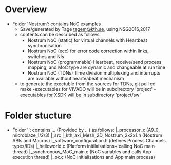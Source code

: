 # Overview
- Folder 'Nostrum': contains NoC examples 
	- Save/generated by Tage <tagem@kth.se>, using NSG2016,2017
	- contents can be described as follows:
		- Nostrum NoC (static) for virtual channels with Heartbeat synchronisation 
		- Nostrum NoC (ecc) for error code correction within links, switches and NIs
		- Nostrum NoC (programmable) Hearbeat, receive/send process mapping, and MoC type are dynamic and changeable at run time
		- Nostrum NoC (TDNs) Time division multiplexing and interrupts are available without hearteabeat mechanism
	- to generate the exectuble from the sources for TDNs,
			git pull
			cd <folder>
			make
	-executables for VIVADO will be in subdirectory 'project'
	-executables for XSDK will be in subdirectory 'project/sw'

# Folder stucture
- Folder '': contains ... (Provided by .. ) as follows:
|_processor_x (A9_0, microblaze_1/2/3)
             |_src
                  |_kth_axi_Mesh_2D_Nostrum_2x2x1.h (Nostrum ABIs and Macros)
                  |_software_configuration.h (defines Process Channels types/IDs)
                  |_helloworld.c (Platform initilaisations+ calling NoC main thread)
                  |_synchronous_MoC_main.c (NoC variables and calls App execution thread)
                  |_px.c (NoC initialisations and App main process)
